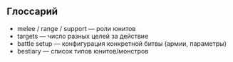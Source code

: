 ## Глоссарий

- melee / range / support — роли юнитов
- targets — число разных целей за действие
- battle setup — конфигурация конкретной битвы (армии, параметры)
- bestiary — список типов юнитов/монстров
